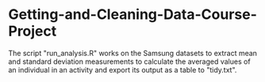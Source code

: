 # Getting-and-Cleaning-Data-Course-Project
The script "run_analysis.R" works on the Samsung datasets to extract mean and standard deviation measurements to calculate 
the averaged values of an individual in an activity and export its output as a table to "tidy.txt".
